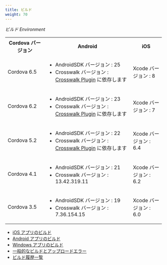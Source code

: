 ```yaml
---
title: ビルド
weight: 70
---
```


*ビルド Environment*

<table>
    <tr>
        <th width="25%">Cordova バージョン</th>
        <th>Android</th>
        <th width="20%">iOS</th>
    </tr>
    <tr>
        <td>Cordova 6.5</td>
        <td>
            <ul>
                <li>AndroidSDK バージョン : 25</li>
                <li>Crosswalk バージョン : <a href="/en/reference/cordova_6.5/crosswalk/">Crosswalk Plugin</a> に依存します</li>
            </ul>
        </td>
        <td>Xcode バージョン : 8</td>
    </tr>
    <tr>
        <td>Cordova 6.2</td>
        <td>
            <ul>
                <li>AndroidSDK バージョン : 23</li>
                <li>Crosswalk バージョン : <a href="/en/reference/cordova_6.2/crosswalk/">Crosswalk Plugin</a> に依存します</li>
            </ul>
        </td>
        <td>Xcode バージョン : 7</td>
    </tr>
    <tr>
        <td>Cordova 5.2</td>
        <td>
            <ul>
                <li>AndroidSDK バージョン : 22</li>
                <li>Crosswalk バージョン : <a href="/en/reference/cordova_5.2/crosswalk/">Crosswalk Plugin</a> に依存します</li>
            </ul>
        </td>
        <td>Xcode バージョン : 6.4</td>
    </tr>
    <tr>
        <td>Cordova 4.1</td>
        <td>
            <ul>
                <li>AndroidSDK バージョン : 21</li>
                <li>Crosswalk バージョン : 13.42.319.11</li>
            </ul>
        </td>
        <td>Xcode バージョン : 6.2</td>
    </tr>
    <tr>
        <td>Cordova 3.5</td>
        <td>
            <ul>
                <li>AndroidSDK バージョン : 19</li>
                <li>Crosswalk バージョン : 7.36.154.15</li>
            </ul>
        </td>
        <td>Xcode バージョン : 6.0</td>
    </tr>
</table>

- [iOS アプリのビルド](ios)
- [Android アプリのビルド](build_android)
- [Windows アプリのビルド](build_winrt)
- [一般的なビルドとアップロードエラー](build_error)
- [ビルド履歴一覧](build_history)